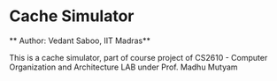 # Cache Simulator

** Author: Vedant Saboo, IIT Madras**

This is a cache simulator, part of course project of CS2610 - Computer Organization and Architecture LAB under Prof. Madhu Mutyam
